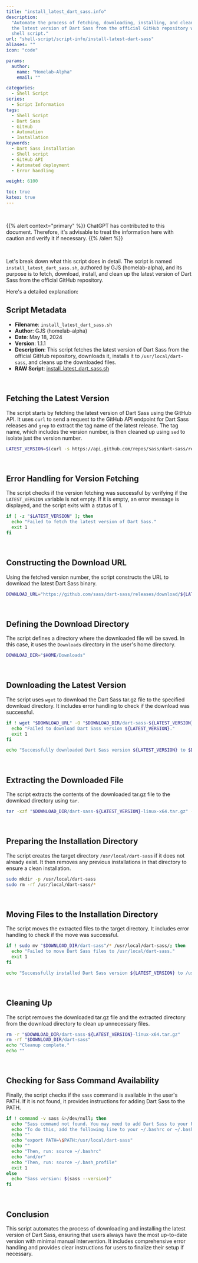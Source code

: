 ```yaml
---
title: "install_latest_dart_sass.info"
description:
  "Automate the process of fetching, downloading, installing, and cleaning up
  the latest version of Dart Sass from the official GitHub repository with this
  shell script."
url: "shell-script/script-info/install-latest-dart-sass"
aliases: ""
icon: "code"

params:
  author:
    name: "Homelab-Alpha"
    email: ""

categories:
  - Shell Script
series:
  - Script Information
tags:
  - Shell Script
  - Dart Sass
  - GitHub
  - Automation
  - Installation
keywords:
  - Dart Sass installation
  - Shell script
  - GitHub API
  - Automated deployment
  - Error handling

weight: 6100

toc: true
katex: true
---
```


<br />

{{% alert context="primary" %}}
ChatGPT has contributed to this document. Therefore, it's advisable to treat the
information here with caution and verify it if necessary. {{% /alert %}}

<br />

Let's break down what this script does in detail. The script is named
`install_latest_dart_sass.sh`, authored by GJS (homelab-alpha), and its purpose
is to fetch, download, install, and clean up the latest version of Dart Sass
from the official GitHub repository.

Here's a detailed explanation:

## Script Metadata

- **Filename**: `install_latest_dart_sass.sh`
- **Author**: GJS (homelab-alpha)
- **Date**: May 18, 2024
- **Version**: 1.1.1
- **Description**: This script fetches the latest version of Dart Sass from the
  official GitHub repository, downloads it, installs it to
  `/usr/local/dart-sass`, and cleans up the downloaded files.
- **RAW Script**: [install_latest_dart_sass.sh]

<br />

## Fetching the Latest Version

The script starts by fetching the latest version of Dart Sass using the GitHub
API. It uses `curl` to send a request to the GitHub API endpoint for Dart Sass
releases and `grep` to extract the tag name of the latest release. The tag name,
which includes the version number, is then cleaned up using `sed` to isolate
just the version number.

```bash
LATEST_VERSION=$(curl -s https://api.github.com/repos/sass/dart-sass/releases/latest | grep '"tag_name":' | sed -E 's/.*"([^"]+)".*/\1/')
```

<br />

## Error Handling for Version Fetching

The script checks if the version fetching was successful by verifying if the
`LATEST_VERSION` variable is not empty. If it is empty, an error message is
displayed, and the script exits with a status of 1.

```bash
if [ -z "$LATEST_VERSION" ]; then
  echo "Failed to fetch the latest version of Dart Sass."
  exit 1
fi
```

<br />

## Constructing the Download URL

Using the fetched version number, the script constructs the URL to download the
latest Dart Sass binary.

```bash
DOWNLOAD_URL="https://github.com/sass/dart-sass/releases/download/${LATEST_VERSION}/dart-sass-${LATEST_VERSION}-linux-x64.tar.gz"
```

<br />

## Defining the Download Directory

The script defines a directory where the downloaded file will be saved. In this
case, it uses the `Downloads` directory in the user's home directory.

```bash
DOWNLOAD_DIR="$HOME/Downloads"
```

<br />

## Downloading the Latest Version

The script uses `wget` to download the Dart Sass tar.gz file to the specified
download directory. It includes error handling to check if the download was
successful.

```bash
if ! wget "$DOWNLOAD_URL" -O "$DOWNLOAD_DIR/dart-sass-${LATEST_VERSION}-linux-x64.tar.gz"; then
  echo "Failed to download Dart Sass version ${LATEST_VERSION}."
  exit 1
fi

echo "Successfully downloaded Dart Sass version ${LATEST_VERSION} to $DOWNLOAD_DIR."
```

<br />

## Extracting the Downloaded File

The script extracts the contents of the downloaded tar.gz file to the download
directory using `tar`.

```bash
tar -xzf "$DOWNLOAD_DIR/dart-sass-${LATEST_VERSION}-linux-x64.tar.gz" -C "$DOWNLOAD_DIR"
```

<br />

## Preparing the Installation Directory

The script creates the target directory `/usr/local/dart-sass` if it does not
already exist. It then removes any previous installations in that directory to
ensure a clean installation.

```bash
sudo mkdir -p /usr/local/dart-sass
sudo rm -rf /usr/local/dart-sass/*
```

<br />

## Moving Files to the Installation Directory

The script moves the extracted files to the target directory. It includes error
handling to check if the move was successful.

```bash
if ! sudo mv "$DOWNLOAD_DIR/dart-sass"/* /usr/local/dart-sass/; then
  echo "Failed to move Dart Sass files to /usr/local/dart-sass."
  exit 1
fi

echo "Successfully installed Dart Sass version ${LATEST_VERSION} to /usr/local/dart-sass."
```

<br />

## Cleaning Up

The script removes the downloaded tar.gz file and the extracted directory from
the download directory to clean up unnecessary files.

```bash
rm -r "$DOWNLOAD_DIR/dart-sass-${LATEST_VERSION}-linux-x64.tar.gz"
rm -rf "$DOWNLOAD_DIR/dart-sass"
echo "Cleanup complete."
echo ""
```

<br />

## Checking for Sass Command Availability

Finally, the script checks if the `sass` command is available in the user's
PATH. If it is not found, it provides instructions for adding Dart Sass to the
PATH.

```bash
if ! command -v sass &>/dev/null; then
  echo "Sass command not found. You may need to add Dart Sass to your PATH."
  echo "To do this, add the following line to your ~/.bashrc or ~/.bash_profile:"
  echo ""
  echo "export PATH=\$PATH:/usr/local/dart-sass"
  echo ""
  echo "Then, run: source ~/.bashrc"
  echo "and/or"
  echo "Then, run: source ~/.bash_profile"
  exit 1
else
  echo "Sass version: $(sass --version)"
fi
```

<br />

## Conclusion

This script automates the process of downloading and installing the latest
version of Dart Sass, ensuring that users always have the most up-to-date
version with minimal manual intervention. It includes comprehensive error
handling and provides clear instructions for users to finalize their setup if
necessary.

[install_latest_dart_sass.sh]:
  https://raw.githubusercontent.com/homelab-alpha/shell-script/main/scripts/install_latest_dart_sass.sh
